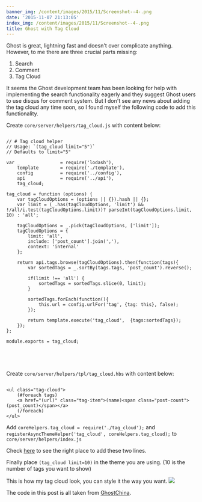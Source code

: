 ```yaml
---
banner_img: /content/images/2015/11/Screenshot--4-.png
date: '2015-11-07 21:13:05'
index_img: /content/images/2015/11/Screenshot--4-.png
title: Ghost with Tag Cloud
---
```

Ghost is great, lightning fast and doesn't over complicate anything. However, to me there are three crucial parts missing:

1. Search 
2. Comment
3. Tag Cloud

It seems the Ghost development team has been looking for help with  implementing the search functionality eagerly and they suggest Ghost users to use disqus for comment system. But I don't see any news about adding the tag cloud any time soon, so I found myself the following code to add this functionality.

Create `core/server/helpers/tag_cloud.js` with content below:


<pre><code>
// # Tag cloud helper
// Usage: `(tag_cloud limit="5")`
// Defaults to limit="5"

var _               = require('lodash'),
    template        = require('./template'),
    config          = require('../config'),
    api             = require('../api'),
    tag_cloud;

tag_cloud = function (options) {
    var tagCloudOptions = (options || {}).hash || {};
    var limit = (_.has(tagCloudOptions, 'limit') && !/all/i.test(tagCloudOptions.limit))? parseInt(tagCloudOptions.limit, 10) : 'all';

    tagCloudOptions = _.pick(tagCloudOptions, ['limit']);
    tagCloudOptions = {
        limit: 'all',
        include: ['post_count'].join(','),
        context: 'internal'
    };

    return api.tags.browse(tagCloudOptions).then(function(tags){
        var sortedTags = _.sortBy(tags.tags, 'post_count').reverse();

        if(limit !== 'all') {
            sortedTags = sortedTags.slice(0, limit);
        }

        sortedTags.forEach(function(){
            this.url = config.urlFor('tag', {tag: this}, false);
        });

        return template.execute('tag_cloud',  {tags:sortedTags});
    });
};

module.exports = tag_cloud;




</code></pre>

Create `core/server/helpers/tpl/tag_cloud.hbs` with content below:
<pre><code>
&lt;ul class="tag-cloud">  
    (#foreach tags)
    &lt;a href="(url)" class="tag-item">(name)&lt;span class="post-count">(post_count)&lt;/span>&lt;/a>
    (/foreach)
&lt;/ul> 
</code></pre>

Add `coreHelpers.tag_cloud = require('./tag_cloud');` and `registerAsyncThemeHelper('tag_cloud', coreHelpers.tag_cloud);` to `core/server/helpers/index.js`

Check [here](https://github.com/ghostchina/Ghost-zh/blob/master/core/server/helpers/index.js) to see the right place to add these two lines.


Finally place `(tag_cloud limit=10)` in the theme you are using. (10 is the number of tags you want to show)  

This is how my tag cloud look, you can style it the way you want.
![](/content/images/2015/11/Screenshot--4-.png)


The code in this post is all taken from [GhostChina](http://www.ghostchina.com/output-tag-cloud/). 




 
